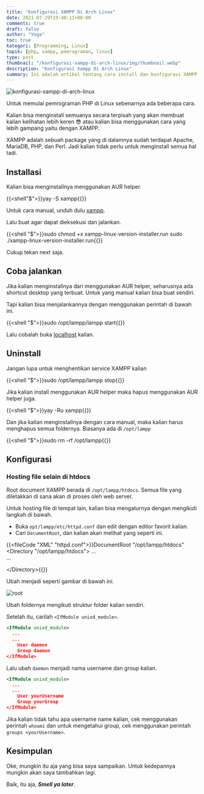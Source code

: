 ```yaml
---
title: "Konfigurasi XAMPP Di Arch Linux"
date: 2021-07-29T19:40:11+08:00
comments: true
draft: false
author: "Yoga"
toc: true
kategori: [Programming, Linux]
topik: [php, xampp, pemrograman, linux]
type: post
thumbnail: "/konfigurasi-xampp-di-arch-linux/img/thumbnail.webp"
description: "Konfigurasi Xampp Di Arch Linux"
summary: Ini adalah artikel tentang cara install dan konfigurasi XAMPP di Arch Linux
---
```


![konfigurasi-xampp-di-arch-linux](/konfigurasi-xampp-di-arch-linux/img/thumbnail.webp)

Untuk memulai pemrograman PHP di Linux sebenarnya ada beberapa cara. 

Kalian bisa menginstall semuanya secara terpisah yang akan membuat kalian kelihatan lebih keren 😎 atau kalian bisa
menggunakan cara yang lebih gampang yaitu dengan XAMPP.

XAMPP adalah sebuah package yang di dalamnya sudah terdapat Apache, MariaDB, PHP, dan Perl. Jadi kalian tidak perlu untuk menginstall semua hal tadi.

## Installasi

Kalian bisa menginstallnya menggunakan AUR helper.

{{<shell"$">}}yay -S xampp{{</shell>}}

Untuk cara manual, unduh dulu [xampp](https://www.apachefriends.org/index.html).

Lalu buat agar dapat dieksekusi dan jalankan.

{{<shell "$">}}sudo chmod +x xampp-linux-version-installer.run
sudo ./xampp-linux-version-installer.run{{</shell>}}

Cukup tekan next saja.

## Coba jalankan

Jika kalian menginstallnya dari menggunakan AUR helper, seharusnya ada shortcut desktop yang terbuat. Untuk yang manual kalian bisa buat sendiri.

Tapi kalian bisa menjalankannya dengan menggunakan perintah di bawah ini.

{{<shell "$">}}sudo /opt/lampp/lampp start{{</shell>}}

Lalu cobalah buka [localhost](http://localhost) kalian.

## Uninstall

Jangan lupa untuk menghentikan service XAMPP kalian

{{<shell "$">}}sudo /opt/lampp/lampp stop{{</shell>}}

Jika kalian install menggunakan AUR helper maka hapus menggunakan AUR helper juga.

{{<shell "$">}}yay -Ru xampp{{</shell>}}

Dan jika kalian menginstallnya dengan cara manual, maka kalian harus menghapus semua foldernya. Biasanya ada di `/opt/lampp`

{{<shell "$">}}sudo rm -rf /opt/lampp{{</shell>}}

## Konfigurasi

### Hosting file selain di htdocs

Root document XAMPP berada di `/opt/lampp/htdocs`. Semua file yang diletakkan di sana akan di proses oleh web server.

Untuk hosting file di tempat lain, kalian bisa mengaturnya dengan mengikuti langkah di bawah.

+ Buka `opt/lampp/etc/httpd.conf` dan edit dengan editor favorit kalian.
+ Cari `DocumentRoot`, dan kalian akan melihat yang seperti ini.

{{<fileCode "XML" "httpd.conf">}}DocumentRoot "/opt/lampp/htdocs"
&lt;Directory "/opt/lampp/htdocs">
    ...    
    ...

&lt;/Directory>{{</fileCode>}}

Ubah menjadi seperti gambar di bawah ini.

![root](/konfigurasi-xampp-di-arch-linux/img/root.webp)

Ubah foldernya mengikuti struktur folder kalian sendiri.

Setelah itu, carilah `<IfModule unixd_module>`.

```XML
<IfModule unixd_module>
  ...  
  ...
    User daemon
    Group daemon
</IfModule>
```

Lalu ubah `daemon` menjadi nama username dan group kalian.

```XML
<IfModule unixd_module>
  ...  
  ...
    User yourUsername
    Group yourGroup
</IfModule>
```

Jika kalian tidak tahu apa username name kalian, cek menggunakan perintah `whoami` dan untuk mengetahui group, cek menggunakan perintah `groups <yourUsername>`.


## Kesimpulan

Oke, mungkin itu aja yang bisa saya sampaikan. Untuk kedepannya mungkin akan saya tambahkan lagi.

Baik, itu aja, **_Smell ya later_**.
